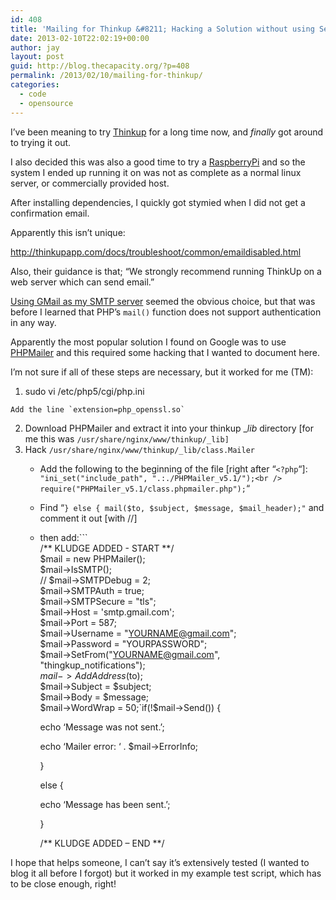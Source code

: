```yaml
---
id: 408
title: 'Mailing for Thinkup &#8211; Hacking a Solution without using Sendmail'
date: 2013-02-10T22:02:19+00:00
author: jay
layout: post
guid: http://blog.thecapacity.org/?p=408
permalink: /2013/02/10/mailing-for-thinkup/
categories:
  - code
  - opensource
---
```

I&#8217;ve been meaning to try [Thinkup](http://thinkupapp.com/ "ThinkUp") for a long time now, and _finally_ got around to trying it out.

I also decided this was also a good time to try a [RaspberryPi](http://www.raspberrypi.org/) and so the system I ended up running it on was not as complete as a normal linux server, or commercially provided host.

After installing dependencies, I quickly got stymied when I did not get a confirmation email.

Apparently this isn&#8217;t unique:
  
http://thinkupapp.com/docs/troubleshoot/common/emaildisabled.html

Also, their guidance is that; &#8220;We strongly recommend running ThinkUp on a web server which can send email.&#8221;

[Using GMail as my SMTP server](http://lifehacker.com/111166/how-to-use-gmail-as-your-smtp-server "Using GMail as my SMTP server") seemed the obvious choice, but that was before I learned that PHP&#8217;s `mail()` function does not support authentication in any way.

Apparently the most popular solution I found on Google was to use [PHPMailer](http://phpmailer.worxware.com/ "PHPMailer") and this required some hacking that I wanted to document here.

I&#8217;m not sure if all of these steps are necessary, but it worked for me (TM):

  1. sudo vi /etc/php5/cgi/php.ini
  
    Add the line `extension=php_openssl.so`
  2. Download PHPMailer and extract it into your thinkup __lib_ directory [for me this was `/usr/share/nginx/www/thinkup/_lib]`
  3. Hack `/usr/share/nginx/www/thinkup/_lib/class.Mailer` 
      * Add the following to the beginning of the file [right after &#8220;`<?php`&#8220;]: `"ini_set("include_path", ".:./PHPMailer_v5.1/");<br />
require("PHPMailer_v5.1/class.phpmailer.php");`&#8220;
      * Find &#8220;`} else { mail($to, $subject, $message, $mail_header);"` and comment it out [with //]
      * then add:```<br />
/** KLUDGE ADDED - START **/<br />
$mail = new PHPMailer();<br />
$mail->IsSMTP();<br />
// $mail->SMTPDebug = 2;<br />
$mail->SMTPAuth = true;<br />
$mail->SMTPSecure = "tls";<br />
$mail->Host = 'smtp.gmail.com';<br />
$mail->Port = 587;<br />
$mail->Username = "YOURNAME@gmail.com";<br />
$mail->Password = "YOURPASSWORD";<br />
$mail->SetFrom("YOURNAME@gmail.com", "thingkup_notifications");<br />
$mail->AddAddress($to);<br />
$mail->Subject = $subject;<br />
$mail->Body = $message;<br />
$mail->WordWrap = 50;`if(!$mail->Send()) {
  
        echo &#8216;Message was not sent.&#8217;;
  
        echo &#8216;Mailer error: &#8216; . $mail->ErrorInfo;
  
        }
  
        else {
  
        echo &#8216;Message has been sent.&#8217;;
  
        }
  
        /\*\* KLUDGE ADDED &#8211; END \*\*/

I hope that helps someone, I can&#8217;t say it&#8217;s extensively tested (I wanted to blog it all before I forgot) but it worked in my example test script, which has to be close enough, right!